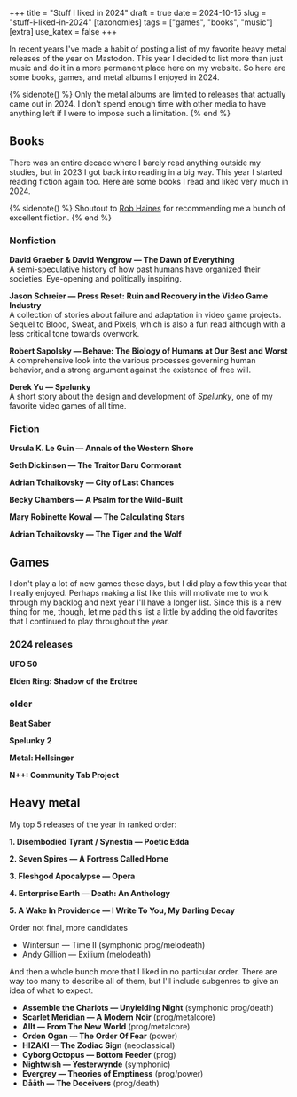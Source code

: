 +++
title = "Stuff I liked in 2024"
draft = true
date = 2024-10-15
slug = "stuff-i-liked-in-2024"
[taxonomies]
tags = ["games", "books", "music"]
[extra]
use_katex = false
+++

In recent years I've made a habit of posting
a list of my favorite heavy metal releases of the year on Mastodon.
This year I decided to list more than just music
and do it in a more permanent place here on my website.
So here are some books, games, and metal albums I enjoyed in 2024.

<!-- more -->

{% sidenote() %}
Only the metal albums are limited to releases that actually came out in 2024.
I don't spend enough time with other media to have anything left
if I were to impose such a limitation.
{% end %}


## Books

There was an entire decade where I barely read anything outside my studies,
but in 2023 I got back into reading in a big way.
This year I started reading fiction again too.
Here are some books I read and liked very much in 2024.

{% sidenote() %}
Shoutout to [Rob Haines](https://www.robhainescreative.space/writing/nonfiction/on-fiction/a-curated-selection-of-modern-speculative-fiction/)
for recommending me a bunch of excellent fiction.
{% end %}

### Nonfiction

**David Graeber & David Wengrow — The Dawn of Everything**<br>
A semi-speculative history of how past humans have organized their societies.
Eye-opening and politically inspiring.

**Jason Schreier — Press Reset: Ruin and Recovery in the Video Game Industry**<br>
A collection of stories about failure and adaptation in video game projects.
Sequel to Blood, Sweat, and Pixels, which is also a fun read
although with a less critical tone towards overwork.

**Robert Sapolsky — Behave: The Biology of Humans at Our Best and Worst**<br>
A comprehensive look into the various processes governing human behavior,
and a strong argument against the existence of free will.

**Derek Yu — Spelunky**<br>
A short story about the design and development of _Spelunky_,
one of my favorite video games of all time.

### Fiction

**Ursula K. Le Guin — Annals of the Western Shore**<br>

**Seth Dickinson — The Traitor Baru Cormorant**<br>

**Adrian Tchaikovsky — City of Last Chances**<br>

**Becky Chambers — A Psalm for the Wild-Built**<br>

**Mary Robinette Kowal — The Calculating Stars**<br>

**Adrian Tchaikovsky — The Tiger and the Wolf**<br>


## Games

I don't play a lot of new games these days,
but I did play a few this year that I really enjoyed.
Perhaps making a list like this will motivate me to work through my backlog
and next year I'll have a longer list.
Since this is a new thing for me, though,
let me pad this list a little by adding the old favorites
that I continued to play throughout the year.

### 2024 releases

**UFO 50**<br>

**Elden Ring: Shadow of the Erdtree**<br>

### older

**Beat Saber**<br>

**Spelunky 2**<br>

**Metal: Hellsinger**<br>

**N++: Community Tab Project**<br>


## Heavy metal

My top 5 releases of the year in ranked order:

**1. Disembodied Tyrant / Synestia — Poetic Edda**<br>

**2. Seven Spires — A Fortress Called Home**<br>

**3. Fleshgod Apocalypse — Opera**<br>

**4. Enterprise Earth — Death: An Anthology**<br>

**5. A Wake In Providence — I Write To You, My Darling Decay**<br>

Order not final, more candidates
- Wintersun — Time II (symphonic prog/melodeath)
- Andy Gillion — Exilium (melodeath)

<!-- TODO: check spelling -->

And then a whole bunch more that I liked in no particular order.
There are way too many to describe all of them,
but I'll include subgenres to give an idea of what to expect.

- **Assemble the Chariots — Unyielding Night** (symphonic prog/death)
- **Scarlet Meridian — A Modern Noir** (prog/metalcore)
- **Allt — From The New World** (prog/metalcore)
- **Orden Ogan — The Order Of Fear** (power)
- **HIZAKI — The Zodiac Sign** (neoclassical)
- **Cyborg Octopus — Bottom Feeder** (prog)
- **Nightwish — Yesterwynde** (symphonic)
- **Evergrey — Theories of Emptiness** (prog/power)
- **Dååth — The Deceivers** (prog/death)
